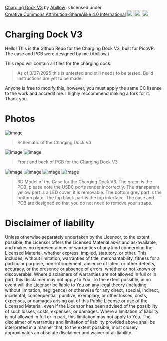 <p xmlns:cc="http://creativecommons.org/ns#" xmlns:dct="http://purl.org/dc/terms/"><a property="dct:title" rel="cc:attributionURL" href="https://github.com/Abillow1/Charging-Dock-V3">Charging Dock V3</a> by <a rel="cc:attributionURL dct:creator" property="cc:attributionName" href="https://github.com/Abillow1">Abillow</a> is licensed under <a href="https://creativecommons.org/licenses/by-sa/4.0/?ref=chooser-v1" target="_blank" rel="license noopener noreferrer" style="display:inline-block;">Creative Commons Attribution-ShareAlike 4.0 International<img style="height:22px!important;margin-left:3px;vertical-align:text-bottom;" src="https://mirrors.creativecommons.org/presskit/icons/cc.svg?ref=chooser-v1" alt=""><img style="height:22px!important;margin-left:3px;vertical-align:text-bottom;" src="https://mirrors.creativecommons.org/presskit/icons/by.svg?ref=chooser-v1" alt=""><img style="height:22px!important;margin-left:3px;vertical-align:text-bottom;" src="https://mirrors.creativecommons.org/presskit/icons/sa.svg?ref=chooser-v1" alt=""></a></p>

# Charging Dock V3

Hello! This is the Github Repo for the Charging Dock V3, built for PicoVR. 
The case and PCB were designed by me (Abillow.)

This repo will contain all files for the charging dock.

> As of 3/27/2025 this is untested and still needs to be tested.
> Build instructions are yet to be made.

Anyone is free to modify this, however, you must apply the same CC lisense to the work and accredit me. I highly reccommend making a fork for it. Thank you.

# Photos

![image](https://github.com/user-attachments/assets/7ea0b8a1-2b08-4ccf-9266-091401905ff1)
> Schematic of the Charging Dock V3

![image](https://github.com/user-attachments/assets/01c43de7-da75-451e-92e7-fba1b2386315)
![image](https://github.com/user-attachments/assets/16127014-7c42-4be3-aace-aca496c2b6b4)
> Front and back of PCB for the Charging Dock V3

![image](https://github.com/user-attachments/assets/1da2a434-17ae-4b31-9724-a3d7a2000073)
![image](https://github.com/user-attachments/assets/ca973887-ce59-44fe-8011-b5f65e07dfa2)
![image](https://github.com/user-attachments/assets/42e30512-647e-4023-97dd-c9cc4c403bc3)
![image](https://github.com/user-attachments/assets/7aea5fc9-e742-4453-8114-07d64b495e7a)
> 3D Model of the Case for the Charging Dock V3. The green is the PCB, please note the USBC ports render incorrectly. The transparent yellow part is a LED cover, it is removable. The bottom grey part is the bottom plate. The top black part is the top interface. The case and PCB are designed so that you do not need to remove your straps.

# Disclaimer of liability

Unless otherwise separately undertaken by the Licensor, to the extent possible, the Licensor offers the Licensed Material as-is and as-available, and makes no representations or warranties of any kind concerning the Licensed Material, whether express, implied, statutory, or other. This includes, without limitation, warranties of title, merchantability, fitness for a particular purpose, non-infringement, absence of latent or other defects, accuracy, or the presence or absence of errors, whether or not known or discoverable. Where disclaimers of warranties are not allowed in full or in part, this disclaimer may not apply to You. To the extent possible, in no event will the Licensor be liable to You on any legal theory (including, without limitation, negligence) or otherwise for any direct, special, indirect, incidental, consequential, punitive, exemplary, or other losses, costs, expenses, or damages arising out of this Public License or use of the Licensed Material, even if the Licensor has been advised of the possibility of such losses, costs, expenses, or damages. Where a limitation of liability is not allowed in full or in part, this limitation may not apply to You. The disclaimer of warranties and limitation of liability provided above shall be interpreted in a manner that, to the extent possible, most closely approximates an absolute disclaimer and waiver of all liability.
